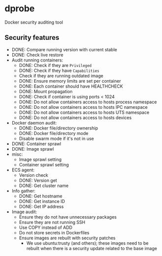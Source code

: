 # dprobe
Docker security auditing tool

## Security features
- DONE: Compare running version with current stable
- DONE: Check live restore
- Audit running containers:
    - DONE: Check if they are `Privileged`
    - DONE: Check if they have `Capabilities`
    - Check if they are running outdated image
    - DONE: Ensure memory limits are set per container
    - DONE: Each container should have HEALTHCHECK
    - DONE: Mount propagation
    - DONE: Check if container is using ports < 1024
    - DONE: Do not allow containers access to hosts process namespace
    - DONE: Do not allow containers access to hosts IPC namespace
    - DONE: Do not allow containers access to hosts UTS namespace
    - DONE: Do not allow containers access to hosts devices
- Docker daemon audit:
    - DONE: Docker file/directory ownership
    - DONE: Docker file/directory mode
    - Disable swarm mode if it's not in use
- DONE: Container sprawl
- DONE: Image sprawl
- misc:
    - Image sprawl setting
    - Container sprawl setting
- ECS agent:
    - Version check
    - DONE: Version get
    - DONE: Get cluster name
- Info gather:
    - DONE: Get hostname
    - DONE: Get instance ID
    - DONE: Get IP address
- Image audit:
    - Ensure they do not have unnecessary packages
    - Ensure they are not running SSH
    - Use COPY instead of ADD
    - Do not store secrets in Dockerfiles
    - Ensure images are rebuilt with security patches
        - We use ubuntu:trusty (and others); these images need to be rebuilt when there is a security update related to the base image
